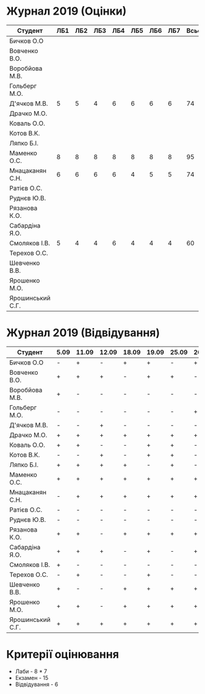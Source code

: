 # Журнал 2019 (Оцінки)

|Студент|ЛБ1|ЛБ2|ЛБ3|ЛБ4|ЛБ5|ЛБ6|ЛБ7|Всього|
|-|-|-|-|-|-|-|-|-|
|Бичков О.О|||||||||
|Вовченко В.О.|||||||||
|Воробйова М.В.|||||||||
|Гольберг М.О.|||||||||
|Д'ячков М.В.|5|5|4|6|6|6|6|74|
|Драчко М.О.|||||||||
|Коваль О.О.|||||||||
|Котов В.К.|||||||||
|Ляпко Б.І.|||||||||
|Маменко О.С.|8|8|8|8|8|8|8|95|
|Мнацаканян С.Н.|6|6|6|6|4|5|5|74|
|Ратієв О.С.|||||||||
|Руднєв Ю.В.|||||||||
|Рязанова К.О.|||||||||
|Сабардіна Я.О.|||||||||
|Смоляков І.В.|5|4|4|6|4|4|4|60|
|Терехов О.С.|||||||||
|Шевченко В.В.|||||||||
|Ярошенко М.О.|||||||||
|Ярошинський С.Г.|||||||||

# Журнал 2019 (Відвідування)

|Студент|5.09|11.09|12.09|18.09|19.09|25.09|26.09|10.10|16.10|23.10||||||
|-|-|-|-|-|-|-|-|-|-|-|-|-|-|-|-|
|Бичков О.О|-|+|-|+|+|-|+|+|+|-||||||
|Вовченко В.О.|+|+|+|-|+|+|-|-|+|+||||||
|Воробйова М.В.|+|-|-|-|-|-|-|-|+|+||||||
|Гольберг М.О.|-|-|-|-|-|-|+|-|-|-||||||
|Д'ячков М.В.|-|-|+|-|-|-|-|-|-|+||||||
|Драчко М.О.|+|+|+|+|+|+|+|+|-|-||||||
|Коваль О.О.|+|+|-|-|+|+|-|+|+|-||||||
|Котов В.К.|-|-|+|-|+|+|-|-|+|-||||||
|Ляпко Б.І.|+|+|+|+|-|+|-|-|-|+||||||
|Маменко О.С.|+|+|+|+|+|+|+|+|+|-||||||
|Мнацаканян С.Н.|-|+|+|+|+|+|+|+|-|-||||||
|Ратієв О.С.|-|-|-|-|-|-|-|-|-|-||||||
|Руднєв Ю.В.|-|-|-|-|-|-|-|-|-|+||||||
|Рязанова К.О.|+|+|-|+|+|+|+|+|-|-||||||
|Сабардіна Я.О.|+|+|+|-|+|-|+|+|+|-||||||
|Смоляков І.В.|+|-|-|-|-|-|-|-|-|-||||||
|Терехов О.С.|-|+|-|-|+|-|-|-|-|-||||||
|Шевченко В.В.|+|-|-|+|+|+|+|+|+|-||||||
|Ярошенко М.О.|+|+|-|+|+|+|+|+|+|-||||||
|Ярошинський С.Г.|+|+|+|+|+|+|+|+|+|+||||||

# Критерії оцінювання

- Лаби - 8 * 7
- Екзамен - 15
- Відвідування - 6

